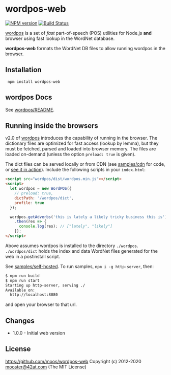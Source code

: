 wordpos-web
=======

[![NPM version](https://img.shields.io/npm/v/wordpos-web.svg)](https://www.npmjs.com/package/wordpos-web)
[![Build Status](https://img.shields.io/travis/moos/wordpos-web/master.svg)](https://travis-ci.org/moos/wordpos-web)

[wordpos](moos/wordpos) is a set of *fast* part-of-speech (POS) utilities for Node.js **and** browser using fast lookup in the WordNet database.

**wordpos-web** formats the WordNet DB files to allow running wordpos in the browser.


## Installation

     npm install wordpos-web


## wordpos Docs
See [wordpos/README](moos/wordpos).

## Running inside the browsers

v2.0 of [wordpos](moos/wordpos) introduces the capability of running in the browser.  The dictionary files are optimized for fast access (lookup by lemma), but they must be fetched, parsed and loaded into browser memory.  The files are loaded on-demand (unless the option `preload: true` is given).

The dict files can be served locally or from CDN (see [samples/cdn](samples/cdn/) for code, or [see it in action](https://moos.github.io/wordpos/cdn)).  Include the following scripts in your `index.html`:
```html
<script src="wordpos/dist/wordpos.min.js"></script>
<script>
  let wordpos = new WordPOS({
    // preload: true,
    dictPath: '/wordpos/dict',
    profile: true
  });

  wordpos.getAdverbs('this is lately a likely tricky business this is')
    .then(res => {
      console.log(res); // ["lately", "likely"]
    });
</script>
```
Above assumes wordpos is installed to the directory `./wordpos`.  `./wordpos/dict` holds the index and data WordNet files generated for the web in a postinstall script.

See [samples/self-hosted](samples/self-hosted/).  To run samples, `npm i -g http-server`, then:

```bash
$ npm run build
$ npm run start
Starting up http-server, serving ./
Available on:
  http://localhost:8080
```
and open your browser to that url.


## Changes
- 1.0.0 - Initial web version


License
-------

https://github.com/moos/wordpos-web
Copyright (c) 2012-2020 mooster@42at.com
(The MIT License)
